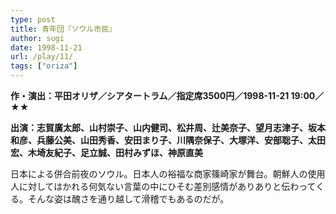 ```yaml
---
type: post
title: 青年団『ソウル市民』
author: sugi
date: 1998-11-21
url: /play/11/
tags: ["oriza"]
---
```

**作・演出：平田オリザ／シアタートラム／指定席3500円／1998-11-21 19:00／★★**

**出演：志賀廣太郎、山村崇子、山内健司、松井周、辻美奈子、望月志津子、坂本和彦、兵藤公美、山田秀香、安田まり子、川隅奈保子、大塚洋、安部聡子、太田宏、木埼友紀子、足立誠、田村みずほ、神原直美**

日本による併合前夜のソウル。日本人の裕福な商家篠崎家が舞台。朝鮮人の使用人に対してはかれる何気ない言葉の中にひそむ差別感情がありありと伝わってくる。そんな姿は醜さを通り越して滑稽でもあるのだが。


